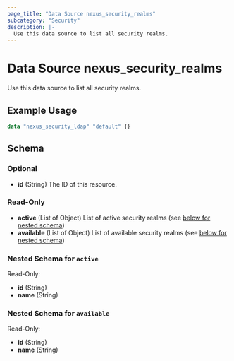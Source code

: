```yaml
---
page_title: "Data Source nexus_security_realms"
subcategory: "Security"
description: |-
  Use this data source to list all security realms.
---
```

# Data Source nexus_security_realms
Use this data source to list all security realms.
## Example Usage
```terraform
data "nexus_security_ldap" "default" {}
```
<!-- schema generated by tfplugindocs -->
## Schema

### Optional

- **id** (String) The ID of this resource.

### Read-Only

- **active** (List of Object) List of active security realms (see [below for nested schema](#nestedatt--active))
- **available** (List of Object) List of available security realms (see [below for nested schema](#nestedatt--available))

<a id="nestedatt--active"></a>
### Nested Schema for `active`

Read-Only:

- **id** (String)
- **name** (String)


<a id="nestedatt--available"></a>
### Nested Schema for `available`

Read-Only:

- **id** (String)
- **name** (String)

